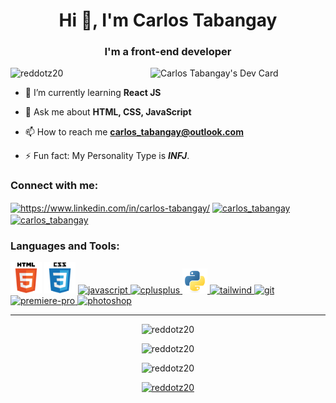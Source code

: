 <h1 align="center">Hi 👋, I'm Carlos Tabangay</h1>
<h3 align="center">I'm a front-end developer</h3>

<a href="https://app.daily.dev/RedDotz"><img align="right" src="https://api.daily.dev/devcards/ceaaf22b68fa4026a2861923baa12f42.png?r=flo" width="280px" alt="Carlos Tabangay's Dev Card"/></a>

<p align="left"> <img src="https://komarev.com/ghpvc/?username=reddotz20&label=Profile%20views&color=0e75b6&style=flat" alt="reddotz20" /> </p>

-   🌱 I’m currently learning **React JS**

-   💬 Ask me about **HTML, CSS, JavaScript**

-   📫 How to reach me **carlos_tabangay@outlook.com**

-   ⚡ Fun fact: My Personality Type is **_INFJ_**.

<h3 align="left">Connect with me:</h3>
<p align="left">
<a href="https://linkedin.com/in/https://www.linkedin.com/in/carlos-tabangay/" target="blank"><img align="center" src="https://raw.githubusercontent.com/rahuldkjain/github-profile-readme-generator/master/src/images/icons/Social/linked-in-alt.svg" alt="https://www.linkedin.com/in/carlos-tabangay/" height="30" width="40" /></a>
<a href="https://twitter.com/carlos_tabangay" target="blank"><img align="center" src="https://raw.githubusercontent.com/rahuldkjain/github-profile-readme-generator/master/src/images/icons/Social/twitter.svg" alt="carlos_tabangay" height="30" width="40" /></a>
<a href="https://instagram.com/carlos_tabangay" target="blank"><img align="center" src="https://raw.githubusercontent.com/rahuldkjain/github-profile-readme-generator/master/src/images/icons/Social/instagram.svg" alt="carlos_tabangay" height="30" width="40" /></a>

<h3 align="left">Languages and Tools:</h3>
<p align="left"> 
<a href="https://upload.wikimedia.org/wikipedia/commons/6/61/HTML5_logo_and_wordmark.svg" target="_blank" rel="noreferrer"> <img src="https://raw.githubusercontent.com/devicons/devicon/master/icons/html5/html5-original-wordmark.svg" alt="html5" width="50" height="50"/></a> 
<a href="https://www.w3schools.com/css/" target="_blank" rel="noreferrer"> <img src="https://raw.githubusercontent.com/devicons/devicon/master/icons/css3/css3-original-wordmark.svg" alt="css3" width="50" height="50"/></a> 
<a href="https://www.javascript.com/" target="_blank" rel="noreferrer"> <img src="https://www.svgrepo.com/show/303206/javascript-logo.svg" alt="javascript" width="40" height="40"/> </a> 
<a href="https://www.w3schools.com/cpp/" target="_blank" rel="noreferrer"> <img src="https://upload.wikimedia.org/wikipedia/commons/1/18/ISO_C%2B%2B_Logo.svg" alt="cplusplus" width="40" height="40"/> </a> 
<a href="https://www.python.org" target="_blank" rel="noreferrer"> <img src="https://raw.githubusercontent.com/devicons/devicon/master/icons/python/python-original.svg" alt="python" width="40" height="40"/> </a> <a href="https://tailwindcss.com/" target="_blank" rel="noreferrer"> <img src="https://www.vectorlogo.zone/logos/tailwindcss/tailwindcss-icon.svg" alt="tailwind" width="40" height="40"/> </a>
<a href="https://git-scm.com/" target="_blank" rel="noreferrer"> <img src="https://www.vectorlogo.zone/logos/git-scm/git-scm-icon.svg" alt="git" width="40" height="40"/> </a>
<a href="https://www.adobe.com/ph_en/products/premiere.html?sdid=G85SYMF5&mv=search&ef_id=CjwKCAjwsMGYBhAEEiwAGUXJafRgahMtnSDYOT51IvkbUl9Ye0iqYr5KrImkFpZmWtTo5ifdz8rlIxoCEIoQAvD_BwE:G:s&s_kwcid=AL!3085!3!424944260635!e!!g!!adobe%20premiere%20pro!703953060!38400846858" target="_blank" rel="noreferrer"> <img src="https://upload.wikimedia.org/wikipedia/commons/4/40/Adobe_Premiere_Pro_CC_icon.svg" alt="premiere-pro" width="40" height="40"/> </a>
<a href="https://www.adobe.com/ph_en/products/photoshop.html?sdid=G4FRYR56&mv=search&ef_id=CjwKCAjwsMGYBhAEEiwAGUXJaePR7y1gG0IpgXnEpbejyqUMAwCFj1oZ_VgN7asLKuqjPGZ45QKZqxoChBAQAvD_BwE:G:s&s_kwcid=AL!3085!3!472536504128!e!!g!!adobe%20ps!11352921013!109631795205" target="_blank" rel="noreferrer"> <img src="https://upload.wikimedia.org/wikipedia/commons/a/af/Adobe_Photoshop_CC_icon.svg" alt="photoshop" width="40" height="40"/> </a>
</p>

---

<p align="center"><img src="https://github-readme-streak-stats.herokuapp.com/?user=reddotz20&theme=highcontrast" width="500" alt="reddotz20" /></p>


<p align="center"><img src="https://github-readme-stats.vercel.app/api?username=reddotz20&show_icons=true&locale=en&theme=highcontrast" width="500" alt="reddotz20" /></p>

<p align="center" padding-top="3px"><img src="https://github-readme-stats.vercel.app/api/top-langs?username=reddotz20&show_icons=true&locale=en&layout=compact&theme=highcontrast" width="500" alt="reddotz20" /></p>


<p align="center"> <a href="https://github.com/ryo-ma/github-profile-trophy"><img src="https://github-profile-trophy.vercel.app/?username=reddotz20&theme=juicyfresh&no-frame=true&row=2&column=3" width="500" alt="reddotz20" /></a> </p>


